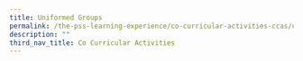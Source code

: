 ```yaml
---
title: Uniformed Groups
permalink: /the-pss-learning-experience/co-curricular-activities-ccas/uniformed-groups/
description: ""
third_nav_title: Co Curricular Activities
---
```

